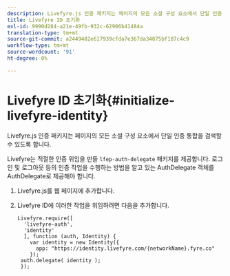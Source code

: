 ```yaml
---
description: Livefyre.js 인증 패키지는 페이지의 모든 소셜 구성 요소에서 단일 인증 통합을 검색할 수 있도록 합니다.
title: Livefyre ID 초기화
exl-id: 9990d284-a21e-49fb-932c-62906b41484a
translation-type: tm+mt
source-git-commit: a2449482e617939cfda7e367da34875bf187c4c9
workflow-type: tm+mt
source-wordcount: '91'
ht-degree: 0%

---
```


# Livefyre ID 초기화{#initialize-livefyre-identity}

Livefyre.js 인증 패키지는 페이지의 모든 소셜 구성 요소에서 단일 인증 통합을 검색할 수 있도록 합니다.

Livefyre는 적절한 인증 위임을 만들 `lfep-auth-delegate` 패키지를 제공합니다. 로그인 및 로그아웃 등의 인증 작업을 수행하는 방법을 알고 있는 AuthDelegate 객체를 AuthDelegate로 제공해야 합니다.

1. Livefyre.js를 웹 페이지에 추가합니다.
1. Livefyre ID에 이러한 작업을 위임하려면 다음을 추가합니다.

   ```
   Livefyre.require([ 
     'livefyre-auth', 
     'identity' 
     ], function (auth, Identity) { 
       var identity = new Identity({ 
         app: "https://identity.livefyre.com/{networkName}.fyre.co" 
       }); 
    auth.delegate( identity ); 
    });
   ```
